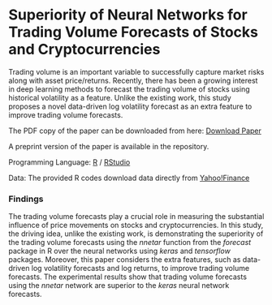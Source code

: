 # Superiority of Neural Networks for Trading Volume Forecasts of Stocks and Cryptocurrencies

Trading volume is an important variable to successfully capture market risks along with asset price/returns. Recently, there has been a growing interest in deep learning methods to forecast the trading volume of stocks using historical volatility as a feature. Unlike the existing work, this study proposes a novel data-driven log volatility forecast as an extra feature to improve trading volume forecasts.

The PDF copy of the paper can be downloaded from here: [Download Paper](https://ieeexplore.ieee.org/abstract/document/10371869) 

A preprint version of the paper is available in the repository.

Programming Language: [R](https://cran.r-project.org/bin/windows/base/) / [RStudio](https://posit.co/downloads/)

Data: The provided R codes download data directly from [Yahoo!Finance](https://ca.finance.yahoo.com/)

### Findings

The trading volume forecasts play a crucial role in measuring the substantial influence of price movements on stocks and cryptocurrencies. In this study, the driving idea, unlike the existing work, is demonstrating the superiority of the trading volume forecasts using the *nnetar* function from the *forecast* package in R over the neural networks using *keras* and *tensorflow* packages. Moreover, this paper considers the extra features, such as data-driven log volatility forecasts and log returns, to improve trading volume forecasts. The experimental results show that trading volume forecasts using the *nnetar* network are superior to the *keras* neural network forecasts.

